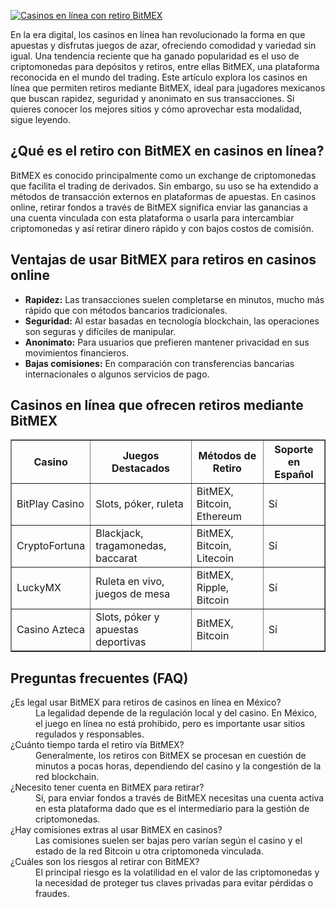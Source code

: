 [![Casinos en línea con retiro BitMEX](https://123-caf.pages.dev/gitsignup.png)](https://vrmoo.ru/Bt82HjjY)

<p>En la era digital, los casinos en línea han revolucionado la forma en que apuestas y disfrutas juegos de azar, ofreciendo comodidad y variedad sin igual. Una tendencia reciente que ha ganado popularidad es el uso de criptomonedas para depósitos y retiros, entre ellas BitMEX, una plataforma reconocida en el mundo del trading. Este artículo explora los casinos en línea que permiten retiros mediante BitMEX, ideal para jugadores mexicanos que buscan rapidez, seguridad y anonimato en sus transacciones. Si quieres conocer los mejores sitios y cómo aprovechar esta modalidad, sigue leyendo.</p>  <h2>¿Qué es el retiro con BitMEX en casinos en línea?</h2> <p>BitMEX es conocido principalmente como un exchange de criptomonedas que facilita el trading de derivados. Sin embargo, su uso se ha extendido a métodos de transacción externos en plataformas de apuestas. En casinos online, retirar fondos a través de BitMEX significa enviar las ganancias a una cuenta vinculada con esta plataforma o usarla para intercambiar criptomonedas y así retirar dinero rápido y con bajos costos de comisión.</p>  <h2>Ventajas de usar BitMEX para retiros en casinos online</h2> <ul>   <li><strong>Rapidez:</strong> Las transacciones suelen completarse en minutos, mucho más rápido que con métodos bancarios tradicionales.</li>   <li><strong>Seguridad:</strong> Al estar basadas en tecnología blockchain, las operaciones son seguras y difíciles de manipular.</li>   <li><strong>Anonimato:</strong> Para usuarios que prefieren mantener privacidad en sus movimientos financieros.</li>   <li><strong>Bajas comisiones:</strong> En comparación con transferencias bancarias internacionales o algunos servicios de pago.</li> </ul>  <h2>Casinos en línea que ofrecen retiros mediante BitMEX</h2> <table border="1" cellpadding="5" cellspacing="0">   <thead>     <tr>       <th>Casino</th>       <th>Juegos Destacados</th>       <th>Métodos de Retiro</th>       <th>Soporte en Español</th>     </tr>   </thead>   <tbody>     <tr>       <td>BitPlay Casino</td>       <td>Slots, póker, ruleta</td>       <td>BitMEX, Bitcoin, Ethereum</td>       <td>Sí</td>     </tr>     <tr>       <td>CryptoFortuna</td>       <td>Blackjack, tragamonedas, baccarat</td>       <td>BitMEX, Bitcoin, Litecoin</td>       <td>Sí</td>     </tr>     <tr>       <td>LuckyMX</td>       <td>Ruleta en vivo, juegos de mesa</td>       <td>BitMEX, Ripple, Bitcoin</td>       <td>Sí</td>     </tr>     <tr>       <td>Casino Azteca</td>       <td>Slots, póker y apuestas deportivas</td>       <td>BitMEX, Bitcoin</td>       <td>Sí</td>     </tr>   </tbody> </table>  <h2>Preguntas frecuentes (FAQ)</h2> <dl>   <dt>¿Es legal usar BitMEX para retiros de casinos en línea en México?</dt>   <dd>La legalidad depende de la regulación local y del casino. En México, el juego en línea no está prohibido, pero es importante usar sitios regulados y responsables.</dd>    <dt>¿Cuánto tiempo tarda el retiro vía BitMEX?</dt>   <dd>Generalmente, los retiros con BitMEX se procesan en cuestión de minutos a pocas horas, dependiendo del casino y la congestión de la red blockchain.</dd>    <dt>¿Necesito tener cuenta en BitMEX para retirar?</dt>   <dd>Sí, para enviar fondos a través de BitMEX necesitas una cuenta activa en esta plataforma dado que es el intermediario para la gestión de criptomonedas.</dd>    <dt>¿Hay comisiones extras al usar BitMEX en casinos?</dt>   <dd>Las comisiones suelen ser bajas pero varían según el casino y el estado de la red Bitcoin u otra criptomoneda vinculada.</dd>    <dt>¿Cuáles son los riesgos al retirar con BitMEX?</dt>   <dd>El principal riesgo es la volatilidad en el valor de las criptomonedas y la necesidad de proteger tus claves privadas para evitar pérdidas o fraudes.</dd> </dl>